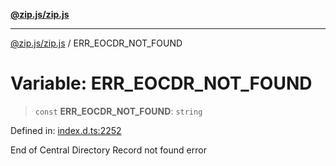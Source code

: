 [**@zip.js/zip.js**](../README.md)

***

[@zip.js/zip.js](../globals.md) / ERR\_EOCDR\_NOT\_FOUND

# Variable: ERR\_EOCDR\_NOT\_FOUND

> `const` **ERR\_EOCDR\_NOT\_FOUND**: `string`

Defined in: [index.d.ts:2252](https://github.com/gildas-lormeau/zip.js/blob/cd8507443514e12617ac25921566eb3131bcdbff/index.d.ts#L2252)

End of Central Directory Record not found error
